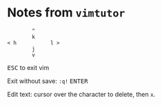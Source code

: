 # Notes from `vimtutor`

```
        ^
        k
< h           l >
        j
        v
```

<kbd>ESC</kbd> to exit vim

Exit without save: `:q!` <kbd>ENTER</kbd>

Edit text: cursor over the character to delete, then `x`.
